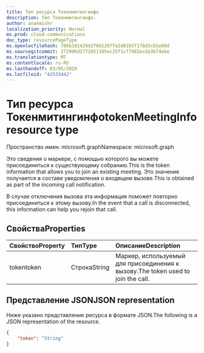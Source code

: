 ```yaml
---
title: Тип ресурса Токенмитингинфо
description: Тип Токенмитингинфо.
author: ananmishr
localization_priority: Normal
ms.prod: cloud-communications
doc_type: resourcePageType
ms.openlocfilehash: 786b3d1429d2f081207fa2d81b5f178d3cb5e08d
ms.sourcegitcommit: 272996d2772b51105ec25f1cf7482ecda3b74ebe
ms.translationtype: MT
ms.contentlocale: ru-RU
ms.lasthandoff: 03/05/2020
ms.locfileid: "42533442"
---
```

# <a name="tokenmeetinginfo-resource-type"></a><span data-ttu-id="c05bc-103">Тип ресурса Токенмитингинфо</span><span class="sxs-lookup"><span data-stu-id="c05bc-103">tokenMeetingInfo resource type</span></span>

<span data-ttu-id="c05bc-104">Пространство имен: microsoft.graph</span><span class="sxs-lookup"><span data-stu-id="c05bc-104">Namespace: microsoft.graph</span></span>

<span data-ttu-id="c05bc-105">Это сведения о маркере, с помощью которого вы можете присоединиться к существующему собранию.</span><span class="sxs-lookup"><span data-stu-id="c05bc-105">This is the token information that allows you to join an existing meeting.</span></span> <span data-ttu-id="c05bc-106">Это значение получается в составе уведомления о входящем вызове.</span><span class="sxs-lookup"><span data-stu-id="c05bc-106">This is obtained as part of the incoming call notification.</span></span> 

<span data-ttu-id="c05bc-107">В случае отключения вызова эта информация поможет повторно присоединиться к этому вызову.</span><span class="sxs-lookup"><span data-stu-id="c05bc-107">In the event that a call is disconnected, this information can help you rejoin that call.</span></span>

## <a name="properties"></a><span data-ttu-id="c05bc-108">Свойства</span><span class="sxs-lookup"><span data-stu-id="c05bc-108">Properties</span></span>

| <span data-ttu-id="c05bc-109">Свойство</span><span class="sxs-lookup"><span data-stu-id="c05bc-109">Property</span></span>                     | <span data-ttu-id="c05bc-110">Тип</span><span class="sxs-lookup"><span data-stu-id="c05bc-110">Type</span></span>    | <span data-ttu-id="c05bc-111">Описание</span><span class="sxs-lookup"><span data-stu-id="c05bc-111">Description</span></span>                                                                    |
| :--------------------------- | :------ | :----------------------------------------------------------------------------- |
| <span data-ttu-id="c05bc-112">token</span><span class="sxs-lookup"><span data-stu-id="c05bc-112">token</span></span>                        | <span data-ttu-id="c05bc-113">Строка</span><span class="sxs-lookup"><span data-stu-id="c05bc-113">String</span></span>  | <span data-ttu-id="c05bc-114">Маркер, используемый для присоединения к вызову.</span><span class="sxs-lookup"><span data-stu-id="c05bc-114">The token used to join the call.</span></span>                                                 |

## <a name="json-representation"></a><span data-ttu-id="c05bc-115">Представление JSON</span><span class="sxs-lookup"><span data-stu-id="c05bc-115">JSON representation</span></span>

<span data-ttu-id="c05bc-116">Ниже указано представление ресурса в формате JSON.</span><span class="sxs-lookup"><span data-stu-id="c05bc-116">The following is a JSON representation of the resource.</span></span>

<!-- {
  "blockType": "resource",
  "optionalProperties": [

  ],
  "@odata.type": "microsoft.graph.tokenMeetingInfo"
}-->
```json
{
    "token": "String"
}
```

<!-- uuid: 8fcb5dbc-d5aa-4681-8e31-b001d5168d79
2015-10-25 14:57:30 UTC -->
<!--
{
  "type": "#page.annotation",
  "description": "tokenMeetingInfo resource",
  "keywords": "",
  "section": "documentation",
  "tocPath": "",
  "suppressions": []
}
-->
